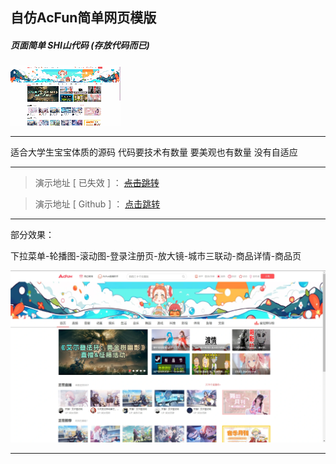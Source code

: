 ## 自仿AcFun简单网页模版

##### 页面简单 SHI山代码 (存放代码而已)

![image](/assets/image.gif)

---

适合大学生宝宝体质的源码 代码要技术有数量 要美观也有数量 没有自适应

---

>演示地址 [ 已失效 ] ：
<del>[点击跳转](https://awafuns.cn/acfunstudy/index.html)</del>

>演示地址 [ Github ] ：
[点击跳转](https://re0xiaopa.github.io/acfun-Website-templates/)

---

部分效果：

下拉菜单-轮播图-滚动图-登录注册页-放大镜-城市三联动-商品详情-商品页

![image](/assets/image.webp)

----
